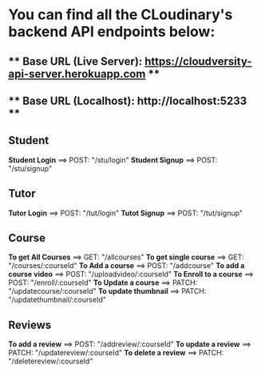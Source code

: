 # You can find all the CLoudinary's backend API endpoints below:

## ** Base URL (Live Server): https://cloudversity-api-server.herokuapp.com **

## ** Base URL (Localhost): http://localhost:5233 **

## Student

**Student Login** ==> POST: "/stu/login"
**Student Signup** ==> POST: "/stu/signup"

## Tutor

**Tutor Login** ==> POST: "/tut/login"
**Tutot Signup** ==> POST: "/tut/signup"

## Course

**To get All Courses** ==> GET: "/allcourses"
**To get single course** ==> GET: "/courses/:courseId"
**To Add a course** ==> POST: "/addcourse"
**To add a course video** ==> POST: "/uploadvideo/:courseId"
**To Enroll to a course** ==> POST: "/enroll/:courseId"
**To Update a course** ==> PATCH: "/updatecourse/:courseId"
**To update thumbnail** ==> PATCH: "/updatethumbnail/:courseId"

## Reviews

**To add a review** ==> POST: "/addreview/:courseId"
**To update a review** ==> PATCH: "/updatereview/:courseId"
**To delete a review** ==> PATCH: "/deletereview/:courseId"
